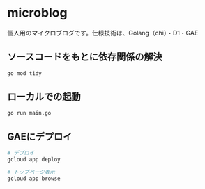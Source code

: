 # microblog
個人用のマイクロブログです。仕様技術は、Golang（chi）・D1・GAE

## ソースコードをもとに依存関係の解決

```sh
go mod tidy
```

## ローカルでの起動

```sh
go run main.go
```

## GAEにデプロイ

```sh
# デプロイ
gcloud app deploy

# トップページ表示
gcloud app browse
```

